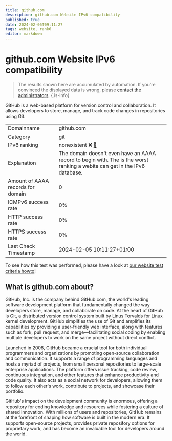 ```yaml
---
title: github.com
description: github.com Website IPv6 compatibility
published: true
date: 2024-02-05T09:11:27
tags: website, rank6
editor: markdown
---
```


# github.com Website IPv6 compatibility

> The results shown here are accumulated by automation. If you're convinced the displayed data is wrong, please [contact the administrators](/howto/chat). 
{.is-info}

GitHub is a web-based platform for version control and collaboration. It allows developers to store, manage, and track code changes in repositories using Git.


|   |   |
| - | - |
| Domainname | github.com
| Category | git |
| IPv6 ranking | nonexistent :x: [🔗](/howto/ranking) |
| Explanation | The domain doesn't even have an AAAA record to begin with. The is the worst ranking a webite can get in the IPv6 database. |
| Amount of AAAA records for domain | 0 |
| ICMPv6 success rate | 0%|
| HTTP success rate | 0% |
| HTTPS success rate | 0% |
| Last Check Timestamp | 2024-02-05 10:11:27+01:00 |

To see how this test was performed, please have a look at [our website test criteria howto](/howto/testcriteria/website)!


## What is github.com about?
GitHub, Inc. is the company behind GitHub.com, the world's leading software development platform that fundamentally changed the way developers store, manage, and collaborate on code. At the heart of GitHub is Git, a distributed version control system built by Linus Torvalds for Linux kernel development. GitHub simplifies the use of Git and amplifies its capabilities by providing a user-friendly web interface, along with features such as fork, pull request, and merge—facilitating social coding by enabling multiple developers to work on the same project without direct conflict.

Launched in 2008, GitHub became a crucial tool for both individual programmers and organizations by promoting open-source collaboration and communication. It supports a range of programming languages and hosts a myriad of projects, from small personal repositories to large-scale enterprise applications. The platform offers issue tracking, code review, continuous integration, and other features that enhance productivity and code quality. It also acts as a social network for developers, allowing them to follow each other's work, contribute to projects, and showcase their portfolio.

GitHub's impact on the development community is enormous, offering a repository for coding knowledge and resources while fostering a culture of shared innovation. With millions of users and repositories, GitHub remains at the forefront of shaping how software is built in the modern era. It supports open-source projects, provides private repository options for proprietary work, and has become an invaluable tool for developers around the world.


